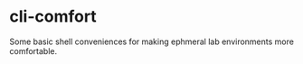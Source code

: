 cli-comfort
===========

Some basic shell conveniences for making ephmeral lab environments more comfortable.

